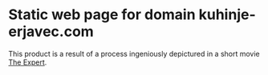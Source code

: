 # Static web page for domain kuhinje-erjavec.com

This product is a result of a process ingeniously depictured 
in a short movie [The Expert](https://www.youtube.com/watch?v=BKorP55Aqvg).
